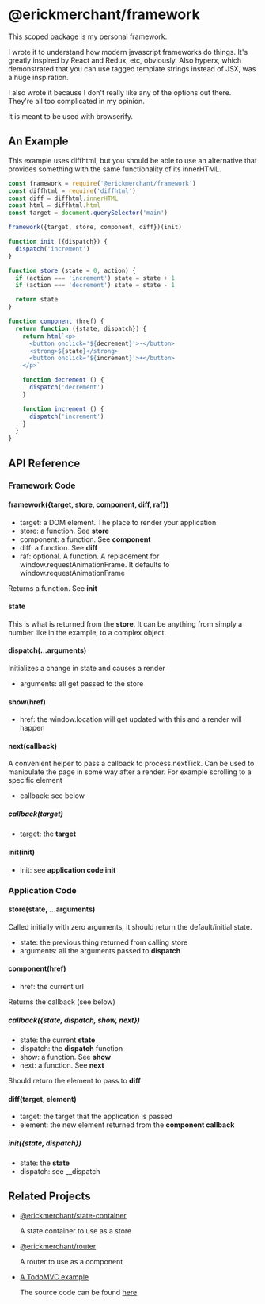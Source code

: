 # @erickmerchant/framework

This scoped package is my personal framework.

I wrote it to understand how modern javascript frameworks do things. It's greatly inspired by React and Redux, etc, obviously. Also hyperx, which demonstrated that you can use tagged template strings instead of JSX, was a huge inspiration.

I also wrote it because I don't really like any of the options out there. They're all too complicated in my opinion.

It is meant to be used with browserify.

## An Example

This example uses diffhtml, but you should be able to use an alternative that provides something with the same functionality of its innerHTML.

``` javascript
const framework = require('@erickmerchant/framework')
const diffhtml = require('diffhtml')
const diff = diffhtml.innerHTML
const html = diffhtml.html
const target = document.querySelector('main')

framework({target, store, component, diff})(init)

function init ({dispatch}) {
  dispatch('increment')
}

function store (state = 0, action) {
  if (action === 'increment') state = state + 1
  if (action === 'decrement') state = state - 1

  return state
}

function component (href) {
  return function ({state, dispatch}) {
    return html`<p>
      <button onclick='${decrement}'>-</button>
      <strong>${state}</strong>
      <button onclick='${increment}'>+</button>
    </p>`

    function decrement () {
      dispatch('decrement')
    }

    function increment () {
      dispatch('increment')
    }
  }
}
```

## API Reference

### Framework Code

#### framework({target, store, component, diff, raf})

- target: a DOM element. The place to render your application
- store: a function. See __store__
- component: a function. See __component__
- diff: a function. See __diff__
- raf: optional. A function. A replacement for window.requestAnimationFrame. It defaults to window.requestAnimationFrame

Returns a function. See __init__

#### state

This is what is returned from the __store__. It can be anything from simply a number like in the example, to a complex object.

#### dispatch(...arguments)

Initializes a change in state and causes a render

- arguments: all get passed to the store

#### show(href)

- href: the window.location will get updated with this and a render will happen

#### next(callback)

A convenient helper to pass a callback to process.nextTick. Can be used to manipulate the page in some way after a render. For example scrolling to a specific element

- callback: see below

##### callback(target)

- target: the __target__

#### init(init)

- init: see __application code init__

### Application Code

#### store(state, ...arguments)

Called initially with zero arguments, it should return the default/initial state.

- state: the previous thing returned from calling store
- arguments: all the arguments passed to __dispatch__

#### component(href)

- href: the current url

Returns the callback (see below)

##### callback({state, dispatch, show, next})

- state: the current __state__
- dispatch: the __dispatch__ function
- show: a function. See __show__
- next: a function. See __next__

Should return the element to pass to __diff__

#### diff(target, element)

- target: the target that the application is passed
- element: the new element returned from the __component callback__

##### init({state, dispatch})

- state: the __state__
- dispatch: see __dispatch

## Related Projects

- [@erickmerchant/state-container](https://github.com/erickmerchant/state-container)

  A state container to use as a store

- [@erickmerchant/router](https://github.com/erickmerchant/router)

  A router to use as a component

- [A TodoMVC example](http://todo.erickmerchant.com)

  The source code can be found [here](https://github.com/erickmerchant/framework-todo)
